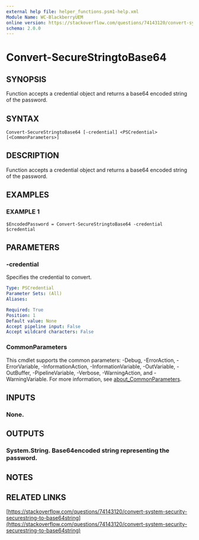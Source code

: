```yaml
---
external help file: helper_functions.psm1-help.xml
Module Name: WC-BlackberryUEM
online version: https://stackoverflow.com/questions/74143120/convert-system-security-securestring-to-base64string
schema: 2.0.0
---
```


# Convert-SecureStringtoBase64

## SYNOPSIS
Function accepts a credential object and returns a base64 encoded string of the password.

## SYNTAX

```
Convert-SecureStringtoBase64 [-credential] <PSCredential> [<CommonParameters>]
```

## DESCRIPTION
Function accepts a credential object and returns a base64 encoded string of the password.

## EXAMPLES

### EXAMPLE 1
```
$EncodedPassword = Convert-SecureStringtoBase64 -credential $credential
```

## PARAMETERS

### -credential
Specifies the credential to convert.

```yaml
Type: PSCredential
Parameter Sets: (All)
Aliases:

Required: True
Position: 1
Default value: None
Accept pipeline input: False
Accept wildcard characters: False
```

### CommonParameters
This cmdlet supports the common parameters: -Debug, -ErrorAction, -ErrorVariable, -InformationAction, -InformationVariable, -OutVariable, -OutBuffer, -PipelineVariable, -Verbose, -WarningAction, and -WarningVariable. For more information, see [about_CommonParameters](http://go.microsoft.com/fwlink/?LinkID=113216).

## INPUTS

### None.
## OUTPUTS

### System.String. Base64encoded string representing the password.
## NOTES

## RELATED LINKS

[https://stackoverflow.com/questions/74143120/convert-system-security-securestring-to-base64string](https://stackoverflow.com/questions/74143120/convert-system-security-securestring-to-base64string)

